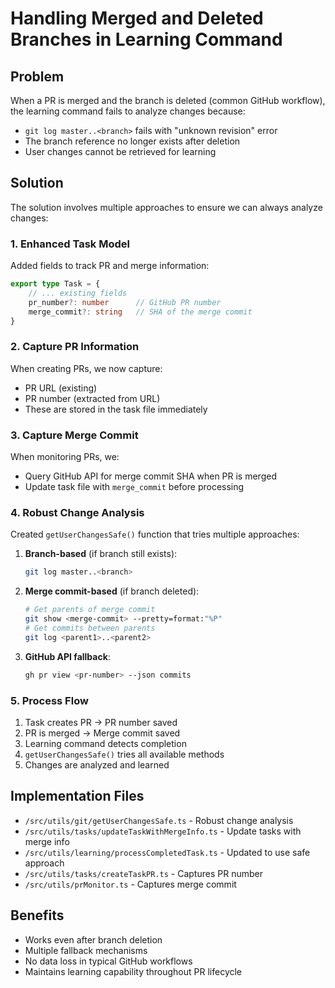 # Handling Merged and Deleted Branches in Learning Command

## Problem

When a PR is merged and the branch is deleted (common GitHub workflow), the learning command fails to analyze changes because:
- `git log master..<branch>` fails with "unknown revision" error
- The branch reference no longer exists after deletion
- User changes cannot be retrieved for learning

## Solution

The solution involves multiple approaches to ensure we can always analyze changes:

### 1. Enhanced Task Model

Added fields to track PR and merge information:
```typescript
export type Task = {
    // ... existing fields
    pr_number?: number      // GitHub PR number
    merge_commit?: string   // SHA of the merge commit
}
```

### 2. Capture PR Information

When creating PRs, we now capture:
- PR URL (existing)
- PR number (extracted from URL)
- These are stored in the task file immediately

### 3. Capture Merge Commit

When monitoring PRs, we:
- Query GitHub API for merge commit SHA when PR is merged
- Update task file with `merge_commit` before processing

### 4. Robust Change Analysis

Created `getUserChangesSafe()` function that tries multiple approaches:

1. **Branch-based** (if branch still exists):
   ```bash
   git log master..<branch>
   ```

2. **Merge commit-based** (if branch deleted):
   ```bash
   # Get parents of merge commit
   git show <merge-commit> --pretty=format:"%P"
   # Get commits between parents
   git log <parent1>..<parent2>
   ```

3. **GitHub API fallback**:
   ```bash
   gh pr view <pr-number> --json commits
   ```

### 5. Process Flow

1. Task creates PR → PR number saved
2. PR is merged → Merge commit saved
3. Learning command detects completion
4. `getUserChangesSafe()` tries all available methods
5. Changes are analyzed and learned

## Implementation Files

- `/src/utils/git/getUserChangesSafe.ts` - Robust change analysis
- `/src/utils/tasks/updateTaskWithMergeInfo.ts` - Update tasks with merge info
- `/src/utils/learning/processCompletedTask.ts` - Updated to use safe approach
- `/src/utils/tasks/createTaskPR.ts` - Captures PR number
- `/src/utils/prMonitor.ts` - Captures merge commit

## Benefits

- Works even after branch deletion
- Multiple fallback mechanisms
- No data loss in typical GitHub workflows
- Maintains learning capability throughout PR lifecycle